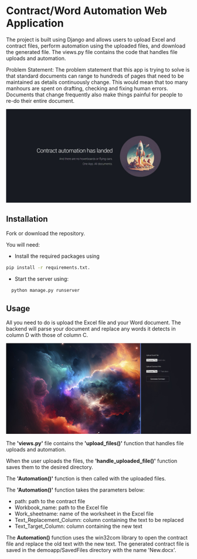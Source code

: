 
# Contract/Word Automation Web Application

The project is built using Django and allows users to upload Excel and contract files, perform automation using the uploaded files, and download the generated file. The views.py file contains the code that handles file uploads and automation.

Problem Statement:
The problem statement that this app is trying to solve is that standard documents can range to hundreds of pages that need to be maintained as details continuously change. This would mean that too many manhours are spent on drafting, checking and fixing human errors. Documents that change frequently also make things painful for people to re-do their entire document.

![Alt Text](ReadmeImage1.jpg)


## Installation

Fork or download the repository.

You will need:

* Install the required packages using 

```bash
pip install -r requirements.txt.
```
* Start the server using:

```bash
  python manage.py runserver
```
    
## Usage

All you need to do is upload the Excel file and your Word document. The backend will parse your document and replace any words it detects in column D with those of column C.

![Alt Text](ReadmeImage2.jpg)

The **'views.py'** file contains the **'upload_files()'** function that handles file uploads and automation. 

When the user uploads the files, the **'handle_uploaded_file()'** function saves them to the desired directory. 

The **'Automation()'** function is then called with the uploaded files.

The **'Automation()'** function takes the parameters below:


- path: path to the contract file
- Workbook_name: path to the Excel file
- Work_sheetname: name of the worksheet in the Excel file
- Text_Replacement_Column: column containing the text to be replaced
- Text_Target_Column: column containing the new text

The **Automation()** function uses the win32com library to open the contract file and replace the old text with the new text. The generated contract file is saved in the demoapp/SavedFiles directory with the name 'New.docx'.



